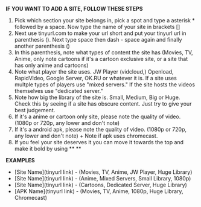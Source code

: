 **IF YOU WANT TO ADD A SITE, FOLLOW THESE STEPS**

1. Pick which section your site belongs in, pick a spot and type a asterisk * followed by a space. Now type the name of your site in brackets []
2. Next use tinyurl.com to make your url short and put your tinyurl url in parenthesis (). Next type space then dash - space again and finally another parenthesis ()
3. In this parenthesis, note what types of content the site has (Movies, TV, Anime, only note cartoons if it's a cartoon exclusive site, or a site that has only anime and cartoons) 
4. Note what player the site uses. JW Player (vidcloud,) Openload, RapidVideo, Google Server, OK.RU or whatever it is. If a site uses multple types of players use "mixed servers." If the site hosts the videos themselves use "dedicated server." 
5. Note how big the library of the site is. Small, Medium, Big or Huge. Check this by seeing if a site has obscure content. Just try to give your best judgement. 
6. If it's a anime or cartoon only site, please note the quality of video. (1080p or 720p, any lower and don't note)
7. If it's a android apk, please note the quality of video. (1080p or 720p, any lower and don't note) + Note if apk uses chromecast.
8. If you feel your site deserves it you can move it towards the top and make it bold by using ** **

**EXAMPLES**

* [Site Name](tinyurl link) - (Movies, TV, Anime, JW Player, Huge Library)
* [Site Name](tinyurl link) - (Anime, Mixed Servers, Small Library, 1080p)
* [Site Name](tinyurl link) - (Cartoons, Dedicated Server, Huge Library)
* [APK Name](tinyurl link) - (Movies, TV, Anime, 1080p, Huge Library, Chromecast)






